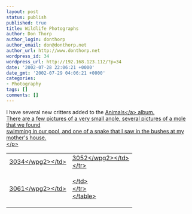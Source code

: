 ```yaml
---
layout: post
status: publish
published: true
title: Wildlife Photographs
author: Don Thorp
author_login: donthorp
author_email: don@donthorp.net
author_url: http://www.donthorp.net
wordpress_id: 34
wordpress_url: http://192.168.123.112/?p=34
date: '2002-07-28 22:06:21 +0000'
date_gmt: '2002-07-29 04:06:21 +0000'
categories:
- Photography
tags: []
comments: []
---
```

<p>
I have several new critters added to the <a href="http:&#47;&#47;www.donthorp.net&#47;gallery&#47;outdoors">Animals<&#47;a> album.<br />
There are a few pictures of a very small anole, several pictures of a mole that we found<br />
swimming in our pool, and one of a snake that I saw in the bushes at my mother's house.<br />
<&#47;p></p>
<table cellpadding="2" cellspacing="2" border="0">
<tr>
<td><wpg2>3034<&#47;wpg2><&#47;td></p>
<td><wpg2>3052<&#47;wpg2><&#47;td><br />
<&#47;tr></p>
<tr>
<td><wpg2>3061<&#47;wpg2><&#47;td></p>
<td>
<&#47;td><br />
<&#47;tr><br />
<&#47;table></p>
